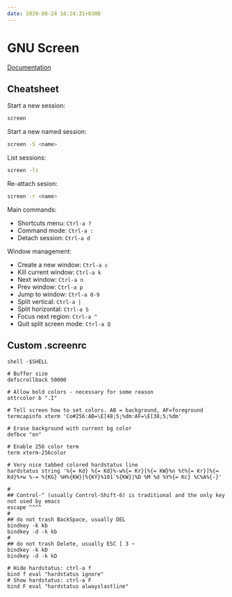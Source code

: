 ```yaml
---
date: 2020-08-24 16:24:31+0300
---
```


# GNU Screen

[Documentation](https://www.gnu.org/software/screen/manual/screen.html)

## Cheatsheet

Start a new session:

```bash
screen
```

Start a new named session:

```bash
screen -S <name>
```

List sessions:

```bash
screen -ls
```

Re-attach sesion:

```bash
screen -r <name>
```

Main commands:

- Shortcuts menu: `Ctrl-a ?`
- Command mode: `Ctrl-a :`
- Detach session: `Ctrl-a d`

Window management:

- Create a new window: `Ctrl-a c`
- Kill current window: `Ctrl-a k`
- Next window: `Ctrl-a n`
- Prev window: `Ctrl-a p`
- Jump to window: `Ctrl-a 0-9`
- Split vertical: `Ctrl-a |`
- Split horizontal: `Ctrl-a S`
- Focus next region: `Ctrl-a ^`
- Quit split screen mode: `Ctrl-a Q`

## Custom .screenrc

```
shell -$SHELL

# Buffer size
defscrollback 50000

# Allow bold colors - necessary for some reason
attrcolor b ".I"

# Tell screen how to set colors. AB = background, AF=foreground
termcapinfo xterm 'Co#256:AB=\E[48;5;%dm:AF=\E[38;5;%dm'

# Erase background with current bg color
defbce "on"

# Enable 256 color term
term xterm-256color

# Very nice tabbed colored hardstatus line
hardstatus string '%{= Kd} %{= Kd}%-w%{= Kr}[%{= KW}%n %t%{= Kr}]%{= Kd}%+w %-= %{KG} %H%{KW}|%{KY}%101`%{KW}|%D %M %d %Y%{= Kc} %C%A%{-}'

#
## Control-^ (usually Control-Shift-6) is traditional and the only key not used by emacs
escape ^^^^
#
## do not trash BackSpace, usually DEL
bindkey -k kb
bindkey -d -k kb
#
## do not trash Delete, usually ESC [ 3 ~
bindkey -k kD
bindkey -d -k kD
  
# Hide hardstatus: ctrl-a f 
bind f eval "hardstatus ignore"
# Show hardstatus: ctrl-a F
bind F eval "hardstatus alwayslastline"
```
